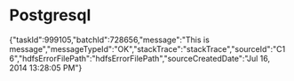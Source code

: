 # Postgresql

{"taskId":999105,"batchId":728656,"message":"This is message","messageTypeId":"OK","stackTrace":"stackTrace","sourceId":"C16","hdfsErrorFilePath":"hdfsErrorFilePath","sourceCreatedDate":"Jul 16, 2014 13:28:05 PM"}

